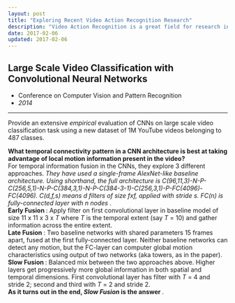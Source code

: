 ```yaml
---
layout: post
title: "Exploring Recent Video Action Recognition Research"
description: "Video Action Recognition is a great field for research in Deep Learning and methods developed for Video Action Recognition have used Convolutional Neural Networks, Recurrent Neural Networks, LSTMs, etc. They use information from spatial stream (single frame) as well as temporal stream (across multiple frames) to provide good classification accuracies."
date: 2017-02-06
updated: 2017-02-06
---
```


<h2 class="content-subtitle"> Large Scale Video Classification with Convolutional Neural Networks </h2>
<ul class="content-subtitle">
    <li> Conference on Computer Vision and Pattern Recognition </li>
    <li><em> 2014 </em></li>
</ul>
<hr class="style-one section-rule" />
<p> Provide an extensive <em>empirical</em> evaluation of CNNs on large scale video classification task using a new dataset of 1M YouTube videos belonging to 487 classes. </p>
<p> <strong> What temporal connectivity pattern in a CNN architecture is best at taking advantage of local motion information present in the video? </strong> <br />
    For temporal information fusion in the CNNs, they explore 3 different approaches. <em> They have used a single-frame AlexNet-like baseline architecture. Using shorthand, the full architecture is C(96,11,3)-N-P-C(256,5,1)-N-P-C(384,3,1)-N-P-C(384-3-1)-C(256,3,1)-P-FC(4096)-FC(4096). C(d,f,s) means d filters of size fxf, applied with stride s. FC(n) is fully-connected layer with n nodes </em>. <br />
    <strong>Early Fusion </strong>: Apply filter on first convolutional layer in baseline model of size 11 x 11 x 3 x <em>T</em> where <em>T</em> is the temporal extent (say <em>T</em> = 10) and gather information across the entire extent. <br />
    <strong>Late Fusion </strong>: Two baseline networks with shared parameters 15 frames apart, fused at the first fully-connected layer. Neither baseline networks can detect any motion, but the FC-layer can computer global motion characteristics using output of two networks (aka towers, as in the paper). <br />
    <strong>Slow Fusion </strong>: Balanced mix between the two approaches above. Higher layers get progressively more global information in both spatial and temporal dimensions. First convolutional layer has filter with <em>T</em> = 4 and stride 2; second and third with <em>T</em> = 2 and stride 2. <br />
    <strong> As it turns out in the end, <em> Slow Fusion </em> is the answer </strong>.
</p>